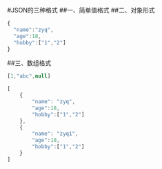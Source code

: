 #JSON的三种格式
##一、简单值格式
##二、对象形式
  ```js
{
    "name":"zyq",
    "age":18,
    "hobby":["1","2"]    
}       
```

##三、数组格式
```js
[1,"abc",null]
```
```js
[
    {
        "name": "zyq",
        "age":18,
        "hobby":["1","2"] 
    },
    {
        "name": "zyq1",
        "age":18,
        "hobby":["1","2"]
    }
]
```